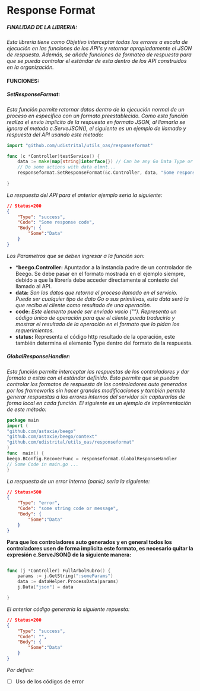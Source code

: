 # Response Format 

##### FINALIDAD DE LA LIBRERIA:


*Esta librería tiene como Objetivo interceptar todas los errores a escala de ejecución en  las funciones de los API's y retornar apropiadamente el JSON de respuesta. Además, se añade funciones de formateo de respuesta para que se pueda controlar el estándar de esta dentro de los API construidos en la organización.*

#### FUNCIONES:
 ##### SetResponseFormat: 
*Esta función permite retornar datos dentro de la ejecución normal de un proceso en especifico con un formato preestablecido. 
	 Como esta función realiza el envio implicito de la respuesta en formato JSON, al llamarla se ignora el metodo c.ServeJSON(), el siguiente es un ejemplo de llamado y respuesta del API usando este metodo:*
```go
import "github.com/udistrital/utils_oas/responseformat"

func (c *Controller)testService() {
	data := make(map[string]interface{}) // Can be any Go Data Type or Primitive.
	// Do some actions with data elmnt...
	responseformat.SetResponseFormat(&c.Controller, data, "Some response code", 200)
	
}
```
*La respuesta del API para el anterior ejemplo seria la siguiente:*
```json
// Status=200
{
	"Type": "success",
	"Code": "Some response code",
	"Body": {
		"Some":"Data"
	} 
}
```

*Los Parametros que se deben ingresar a la función son:*
*  ***beego.Controller:** Apuntador a la instancia padre de un controlador de Beego. Se debe pasar en el formato mostrada en el ejemplo siempre, debido a que la librería debe acceder directamente al contexto del llamado al API.
* **data:** *Son los datos que retorna el proceso llamado en el servicio. Puede ser cualquier tipo de dato Go o sus primitivas, esta data será la que reciba el cliente como resultado de una operación.*
*  **code:** *Este elemento puede ser enviado vacío (""). Representa un código único de operación para que el cliente pueda traducirlo y mostrar el resultado de la operación en el formato que lo pidan los requerimientos.*
*  **status:** Representa el código http resultado de la operación, este también determina el elemento Type dentro del formato de la respuesta.

 ##### GlobalResponseHandler: 
*Esta función permite interceptar las respuestas de los controladores y dar formato a estas con el estándar definido. Esto permite que se puedan controlar los formatos de respuesta de los controladores auto generados por los frameworks sin hacer grandes modificaciones y también permite generar respuestas a los errores internos del servidor sin capturarlas de forma local en cada función. El siguiente es un ejemplo de implementación de este método:*
```go
package main
import (
"github.com/astaxie/beego"
"github.com/astaxie/beego/context"
"github.com/udistrital/utils_oas/responseformat"
)
func  main() {
beego.BConfig.RecoverFunc = responseformat.GlobalResponseHandler
// Some Code in main.go ...
}
```
*La respuesta de un error interno (panic) seria la siguiente:*
```json
// Status=500
{
	"Type": "error",
	"Code": "some string code or message",
	"Body": {
		"Some":"Data"
	} 
}
```

**Para que los controladores auto generados y en general todos los controladores usen de forma implícita este formato, es necesario quitar la expresión  c.ServeJSON() de la siguiente manera:**

```go

func (j *Controller) FullArbolRubro() {
	params := j.GetString(":someParams")
	data := dataHelper.ProcessData(params)
	j.Data["json"] = data

}
```
*El anterior código generaría  la siguiente repuesta:*

```json
// Status=200
{
	"Type": "success",
	"Code": "",
	"Body": {
		"Some":"Data"
	} 
}
```

*Por definir:*
- [ ] Uso de los códigos de error
